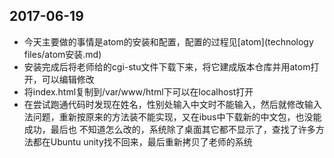 ## 2017-06-19
* 今天主要做的事情是atom的安装和配置，配置的过程见[atom](technology files/atom安装.md)
* 安装完成后将老师给的cgi-stu文件下载下来，将它建成版本仓库并用atom打开，可以编辑修改
* 将index.html复制到/var/www/html下可以在localhost打开
* 在尝试跑通代码时发现在姓名，性别处输入中文时不能输入，然后就修改输入法问题，重新按原来的方法装不能实现，又在ibus中下载新的中文包，也没能成功，最后也
不知道怎么改的，系统除了桌面其它都不显示了，查找了许多方法都在Ubuntu unity找不回来，最后重新拷贝了老师的系统
